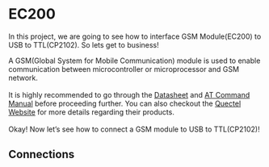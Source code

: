 # EC200

In this project, we are going to see how to interface GSM Module(EC200) to USB to TTL(CP2102). So lets get to business!

A GSM(Global System for Mobile Communication) module is used to enable communication between microcontroller or microprocessor and GSM network.<br><br>
It is highly recommended to go through the [Datasheet](https://www.quectel.com/ProductDownload/EC200T.zip) and [AT Command Manual](https://www.quectel.com/ProductDownload/EC200T.zip) before proceeding further. You can also checkout the [Quectel Website](https://www.quectel.com/) for more details regarding their products.<br><br>
Okay! Now let’s see how to connect a GSM module to USB to TTL(CP2102)!

## Connections
